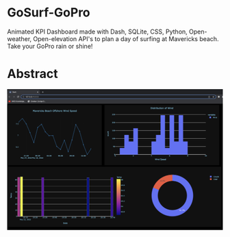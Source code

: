 # GoSurf-GoPro
Animated KPI Dashboard made with Dash, SQLite, CSS, Python, Open-weather, Open-elevation API's to plan a day of surfing at Mavericks beach. Take your GoPro rain or shine!
# Abstract
![Main Page!](/images/mydashboard.png)
